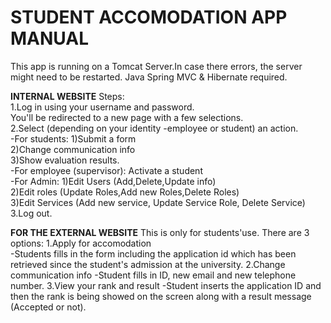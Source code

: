 # STUDENT ACCOMODATION APP MANUAL


This app is running on a Tomcat Server.In case there errors, the server might need to be restarted.
Java Spring MVC & Hibernate required.

**INTERNAL WEBSITE**
Steps:<br>
1.Log in using your username and password.<br>
  You'll be redirected to a new page with a few selections.<br>
2.Select (depending on your identity -employee or student) an action.<br>
  -For students: 1)Submit a form<br>
		 2)Change communication info<br>
		 3)Show evaluation results.<br>
  -For employee (supervisor): Activate a student<br>
  -For Admin: 1)Edit Users (Add,Delete,Update info)<br>
          2)Edit roles (Update Roles,Add new Roles,Delete Roles)<br>
          3)Edit Services (Add new service, Update Service Role, Delete Service)<br>
3.Log out.<br>

**FOR THE EXTERNAL WEBSITE**
This is only for students'use.
There are 3 options:
1.Apply for accomodation<br>
  -Students fills in the form including the application id which has been retrieved since the student's admission at the university.
2.Change communication info
  -Student fills in ID, new email and new telephone number.
3.View your rank and result
  -Student inserts the application ID and then the rank is being showed on the screen along with a result message (Accepted or not).
